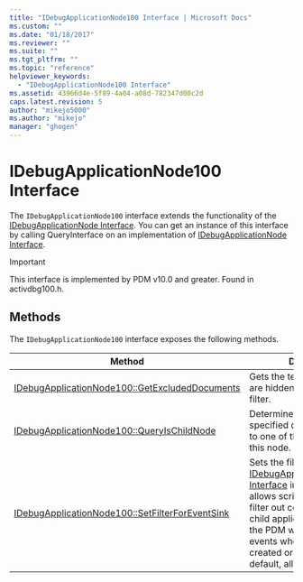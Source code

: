 ```yaml
---
title: "IDebugApplicationNode100 Interface | Microsoft Docs"
ms.custom: ""
ms.date: "01/18/2017"
ms.reviewer: ""
ms.suite: ""
ms.tgt_pltfrm: ""
ms.topic: "reference"
helpviewer_keywords: 
  - "IDebugApplicationNode100 Interface"
ms.assetid: 43966d4e-5f89-4a04-a08d-782347d00c2d
caps.latest.revision: 5
author: "mikejo5000"
ms.author: "mikejo"
manager: "ghogen"
---
```

# IDebugApplicationNode100 Interface
The `IDebugApplicationNode100` interface extends the functionality of the [IDebugApplicationNode Interface](../../winscript/reference/idebugapplicationnode-interface.md). You can get an instance of this interface by calling QueryInterface on an implementation of [IDebugApplicationNode Interface](../../winscript/reference/idebugapplicationnode-interface.md).  
  
> [!IMPORTANT]
> This interface is implemented by PDM v10.0 and greater. Found in activdbg100.h.  
  
## Methods  
 The `IDebugApplicationNode100` interface exposes the following methods.  
  
|Method|Description|  
|------------|-----------------|  
|[IDebugApplicationNode100::GetExcludedDocuments](../../winscript/reference/idebugapplicationnode100-getexcludeddocuments.md)|Gets the text documents that are hidden by the specified filter.|  
|[IDebugApplicationNode100::QueryIsChildNode](../../winscript/reference/idebugapplicationnode100-queryischildnode.md)|Determines whether the specified document belongs to one of the child nodes of this node.|  
|[IDebugApplicationNode100::SetFilterForEventSink](../../winscript/reference/idebugapplicationnode100-setfilterforeventsink.md)|Sets the filter on a particular [IDebugApplicationNodeEvents Interface](../../winscript/reference/idebugapplicationnodeevents-interface.md) implementation. It allows script debuggers to filter out compiler-generated child application nodes so that the PDM will no longer send events when the nodes are created or removed. By default, all nodes will be sent.|